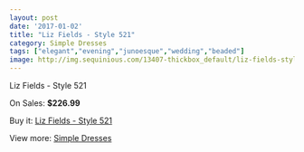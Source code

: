 ```yaml
---
layout: post
date: '2017-01-02'
title: "Liz Fields - Style 521"
category: Simple Dresses
tags: ["elegant","evening","junoesque","wedding","beaded"]
image: http://img.sequinious.com/13407-thickbox_default/liz-fields-style-521.jpg
---
```

Liz Fields - Style 521

On Sales: **$226.99**
<a href="https://www.sequinious.com/simple-dresses/6339-liz-fields-style-521.html"><amp-img layout="responsive" width="600" height="600" src="//img.sequinious.com/13407-thickbox_default/liz-fields-style-521.jpg" alt="Liz Fields - Style 521 0" /></a>
<a href="https://www.sequinious.com/simple-dresses/6339-liz-fields-style-521.html"><amp-img layout="responsive" width="600" height="600" src="//img.sequinious.com/13410-thickbox_default/liz-fields-style-521.jpg" alt="Liz Fields - Style 521 1" /></a>
<a href="https://www.sequinious.com/simple-dresses/6339-liz-fields-style-521.html"><amp-img layout="responsive" width="600" height="600" src="//img.sequinious.com/13409-thickbox_default/liz-fields-style-521.jpg" alt="Liz Fields - Style 521 2" /></a>
<a href="https://www.sequinious.com/simple-dresses/6339-liz-fields-style-521.html"><amp-img layout="responsive" width="600" height="600" src="//img.sequinious.com/13408-thickbox_default/liz-fields-style-521.jpg" alt="Liz Fields - Style 521 3" /></a>

Buy it: [Liz Fields - Style 521](https://www.sequinious.com/simple-dresses/6339-liz-fields-style-521.html "Liz Fields - Style 521")

View more: [Simple Dresses](https://www.sequinious.com/5-simple-dresses "Simple Dresses")